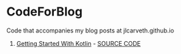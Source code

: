 # CodeForBlog
Code that accompanies my blog posts at jlcarveth.github.io
1. [Getting Started With Kotlin](https://jlcarveth.github.io/2017/10/20/Getting-Started-With-Kotlin/) - [SOURCE CODE](https://github.com/JLCarveth/CodeForBlog/tree/master/2017-10-20)
